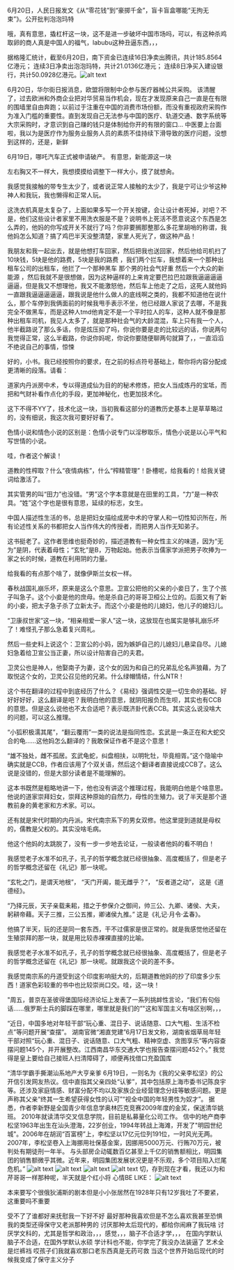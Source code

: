 6月20日，人民日报发文《从“零花钱”到“豪掷千金”，盲卡盲盒哪能“无拘无束”》。公开批判泡泡玛特

哦，真有意思，撬杠杆这一块，这不是进一步破坏中国市场吗，可以，有这种杀鸡取卵的商人真是中国人的福气，labubu这种丑逼东西，，，

据格隆汇统计，截至6月20日，南下资金已连续16日净卖出腾讯，共计185.8564亿港元；
连续3日净卖出泡泡玛特，共计21.0136亿港元；
连续8日净买入建设银行，共计50.0928亿港元。![alt text](image-4.png)

6月20日，华尔街日报消息，欧盟将限制中企参与医疗器械公共采购。
该清醒了，过去欧洲和外商企业把对华贸易当作机会，现在才发现原来自己一直是在有限的围墙里自由奔跑；以前过于注重在中国的消费市场份额，而没有重视政府采购作为准入门槛的重要性。直到发现自己无法参与中国的医疗、轨道交通、数字系统等大宗采购时，才意识到自己赚的钱只是体制给你开的有限的窗口…
中医要上台面啦，我以为是医疗作为服务业服务人员的素质不佳持续下滑导致的医疗问题，没想到这样的，还是，新鲜

6月19日，哪吒汽车正式被申请破产。
有意思，新能源这一块

左右胸又不一样大，我想摸摸给调整下一样大小，摸了就想肏。

我感觉我接触的带专生太少了，或者说正常人接触的太少了，我是宁可让少爷这种神人和我玩，我也懒得和正常人玩。

这洗衣机真是太复杂了，上面如果多写一个开关按键，会让设计者死掉，对吧？不是，他们这些设计者家里不用洗衣服是不是？说明书上死活不愿意说这个东西是怎么弄的，他妈的你写成开关不就行了吗？你非要搁那整那么多花里胡哨的称谓，我他妈怎么知道？搞了鸡巴半天没整清楚，家里人死光了，做这种产品！

我朋友和我一起出去，就是他想打车回家，然后把我也送回家，然后他给司机扫了10块钱，5块是他的路费，5块是我的路费 ，我们两个拦车，我想着来一个那种出租车公司的出租车，他拦了一个那种黑车 那个男的社会气好重 然后一个大众的新能源 ，然后我就不是很想做，因为这种逼样的上来肯定要巴拉巴拉跟我逼逼逼逼逼逼，但是我又不想理他，我又不能激怒他，然后车上他走了之后，这死人就他妈一直跟我逼逼逼逼逼，跟我说是他什么做人的底线啊之类的，我都不知道他在说什么，那个车停到我俩面前的时候我甩手表示不坐，他已经跟人家说了去哪，不是我完全不做黑车，而是这种人tmd他肯定不是一个平时拉人的车，这种人就不像是那种出租车司机，我见人太多了，就是那种社会气的大龄混混，车上只有我一个人，他半截路说了那么多话，你是炫压抑了吗，你说你要是走的比较远的话，你说两句我觉得正常，这么半截路，你说你妈呢，你说你要随便聊两句就算了，，一直滔滔不绝说自己的事情，惊悚

好的，小书。我已经按照你的要求，在之前的标点符号基础上，帮你将内容分配成更清晰的段落。请看：

道家内丹派房中术，专以得道成仙为目的的秘术修炼，把女人当成炼丹的宝坻，而把和气财补看作点化的手段，更加神秘化，也更加技术化。

这下不得不YY了，技术化这一块，当初我看这部分的道教历史基本上是草草略过的，没有细说，我这次我可要好好看了。

色情小说和情色小说的区别是：色情小说专门以淫秽取乐，情色小说是以心平气和写世情的小说。

哇，作者这个解读！

道教的性榨取？什么“夜情病栋”，什么“榨精管理”！卧槽呢，给我看的！给我关键词给激活了。

其实管男的叫“田力”也没错。“男”这个字本意就是在田里的工具，“力”是一种农具。“姓”这个字也是很有意思，延续的标志，女生。

中国人描述性生活的书，总是把妇女描绘成房中术的守掌人和一切性知识所在，所有论述性关系的书都把女人当作伟大的传授者，而把男人当作无知弟子。

这书挺老了。这作者思维也挺奇妙的，描述道教有一种女性主义的味道，因为“无为”是阴，代表着母性；“玄牝”是B，万物起始。他表示当儒家学派把男子吹捧为一家之长的时候，道教在利用阴的力量。

给我看的有点那个啥了，就像伊斯兰女权一样。

春秋战国礼崩乐坏，原来是这么个意思。卫宣公把他的父亲的小妾日了，生了个孩子叫急子。这个小妾是他的庶母。他是杀自己的哥哥卫桓公上位的。后面又有了新的小妾，把太子急子杀了立新太子。而这个小妾是他的儿媳妇，他儿子的媳妇儿。

“卫康叔世家”这一块，“相亲相爱一家人”这一块，这放现在也属实是够礼崩乐坏了！难怪孔子那么急着复兴周礼。

然后一些史料上说这个：卫宣公的小妈，因为嫉妒自己的儿媳妇儿悬梁自尽。儿媳妇急着给卫宣公当正妻，所以设计陷害自己的夫君。

卫灵公也是神人，他娶南子为妻，这个女的因为和自己的兄弟乱伦名声狼藉，为了取悦这个女的，卫灵公召见他的兄弟。什么绿帽情结，什么NTR！

这个书在翻译的过程中到底经历了什么？《易经》强调性交是一切生命的基础。好好好好好，这么翻译是吧？我明白他的意思，就阴阳报负而生呗，其实也有CCB的意思。但是这么说他也不太合适吧？表示既济卦代表CCB。其实这么说没啥大的问题，可以这么推理。

“小狐积极濡其尾”，“翻云覆雨”一类的说法是指同性恋。玄武是一条正在和大蛇交合的龟……这他妈怎么翻译的？我敢保证作者不是这个意思！

“雄不独处，雌不孤居。玄武龟蛇，纠盘相扶，以明牝牡，毕竟相胥。”这个隐喻中确实就是CCB，作者应该用了个双关语，然后这个翻译者直接说成CCB了。这么说是没错的，但是大部分读者是不能理解的。

这本书既然是粗略地讲一下，他也没有讲这个推理过程，我能明白他是个啥意思。他说的道家崇拜妇女，崇拜这种原始的自然力，母性的生殖力。说了半天是那个道教前身的黄老家和方术家。可以。

还有就是宋代时期的内丹派。宋代南宗系下的男女双修。他这里提到道就是母权的，儒教是父权的。其实没啥毛病。

他这个他妈的太跳脱了，没有一步一步地去论证，一般读者他妈的看不明白！

我感觉老子水准不如孔子，孔子的哲学概念就已经很抽象、高度概括了，但是老子的哲学概念还留在《礼记》那一块呢。

“玄牝之门，是谓天地根”，
“天门开阖，能无雌乎？”，
“反者道之动”，
这是《道德经》。

“乃择元辰，天子亲载耒耜，措之于参保介之御间，帅三公、九卿、诸侯、大夫，躬耕帝藉。天子三推，三公五推，卿诸侯九推。”
这是《礼记·月令·孟春》。

他搞了半天，玩的还是同一套东西，干不过儒家是很正常的。就是我感觉他还留在生殖崇拜的那一块，就是用比较赤裸裸直接的比喻。

我感觉老子水准不如孔子，孔子的哲学概念就已经很抽象、高度概括了，但是老子的哲学概念还留在《礼记》那一块呢。就跟我这个说的差不多。

我感觉南宗系的丹道受到这个印度影响挺大的，后期道教他妈的抄了印度多少东西！道家色彩较重的书中也比较崇尚口交。哇，这一块！

"周五，普京在圣彼得堡国际经济论坛上发表了一系列挑衅性言论，“我们有句俗话……俄罗斯士兵的脚踩在哪里，哪里就是我们的”"这和军国主义有啥区别啊，，，

“近日，中国多地对年轻干部“玩心重、混日子、说话随意、口大气粗、生活不检点”等问题开展“查摆”。
湖南官微“湘直党建”6月17日发文称，湖南省烟草局年轻干部对照“玩心重、混日子、说话随意、口大气粗、精神空虚、贪图享乐”等内容查摆问题145个，并开展整改。江西南昌华东交通大学也报告查摆问题452个。”
我觉得是皇上要给自己接班人扫清障碍了，顺便再找借口充盈国库

“清华学霸手撕潮汕系地产大亨亲爹
6月19日，一则名为《我的父亲李松坚》的公开信引发网友热议。信中直指其父亲四处“认爹”，其中包括原上海市委书记陈良宇等。还涉及家庭情感、财富分配不均以及家族企业经营理念分歧等敏感问题。更是声称其父亲“终其一生希望获得女性的认可”“视全中国的年轻男性为奴才”。
据悉，作者李新野是全国青少年信息学奥林匹克竞赛2009年度的金奖，保送清华姚班。 2010年就读清华交叉信息学院，目前是私募量化公司工作。
信中的地产商李松坚1963年出生在汕头澄海，22岁创业，1994年转战上海滩，开发了"明园世纪城"。2006年在胡润“百富榜”上，李松坚以17亿元位列191位，一时风光无两。
2007年，李松坚卷入上海挪用社保基金案，因挪用5000万元、行贿70万元，被判处有期徒刑一年半。
与头部房企动辄数百亿甚至上千亿的销售额相比，明园集团的销售额微乎其微。近年来，明园集团发展状况更是不乐观，多个项目陷入烂尾危机。”
![alt text](image-5.png)
![alt text](image-6.png)
![alt text](image-7.png)
![alt text](image-8.png)
切，存到现在才看，我还以为和芹哥哥一样那种呢，半天就是个红小将
心情BE LIKE：
![alt text](image-9.png)

本来要写个很俄狄浦斯的剧本但是小小张居然在1928年只有12岁我吐了不要紧，这重要吗不重要

受不了了谁都好来抚慰我一下好不好
最好那种我喜欢但是不怎么喜欢我甚至恐惧我的类型还得保守又老派那种男的
讨厌那种太后现代的，都给你闹麻了我玩啥
讨厌学文科的，尤其是哲学和政治，，，感觉，，，脑子不合适才学，，，
在国内学默认脑子不合适，在国外学默认水硕
学计科也不能，你学完了我没办法装逼了
艺术全是烂裤裆
哎孩子们我就喜欢那口老东西真是无药可救
当这个世界开始后现代的时候我变成了保守主义分子